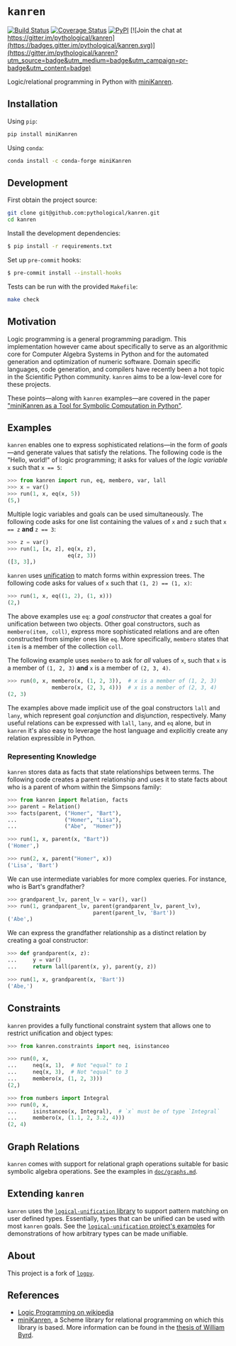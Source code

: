 # `kanren`

[![Build Status](https://travis-ci.org/pythological/kanren.svg?branch=main)](https://travis-ci.org/pythological/kanren) [![Coverage Status](https://coveralls.io/repos/github/pythological/kanren/badge.svg?branch=main)](https://coveralls.io/github/pythological/kanren?branch=main) [![PyPI](https://img.shields.io/pypi/v/miniKanren)](https://pypi.org/project/miniKanren/) [![Join the chat at https://gitter.im/pythological/kanren](https://badges.gitter.im/pythological/kanren.svg)](https://gitter.im/pythological/kanren?utm_source=badge&utm_medium=badge&utm_campaign=pr-badge&utm_content=badge)

Logic/relational programming in Python with [miniKanren](http://minikanren.org/).

## Installation

Using `pip`:
```bash
pip install miniKanren
```

Using `conda`:
```bash
conda install -c conda-forge miniKanren
```

## Development

First obtain the project source:
```bash
git clone git@github.com:pythological/kanren.git
cd kanren
```

Install the development dependencies:

```bash
$ pip install -r requirements.txt
```

Set up `pre-commit` hooks:

```bash
$ pre-commit install --install-hooks
```

Tests can be run with the provided `Makefile`:
```bash
make check
```

## Motivation

Logic programming is a general programming paradigm.  This implementation however came about specifically to serve as an algorithmic core for Computer Algebra Systems in Python and for the automated generation and optimization of numeric software.  Domain specific languages, code generation, and compilers have recently been a hot topic in the Scientific Python community.  `kanren` aims to be a low-level core for these projects.

These points&mdash;along with `kanren` examples&mdash;are covered in the paper ["miniKanren as a Tool for Symbolic Computation in Python"](https://arxiv.org/abs/2005.11644).

## Examples

`kanren` enables one to express sophisticated relations&mdash;in the form of *goals*&mdash;and generate values that satisfy the relations.  The following code is the "Hello, world!" of logic programming; it asks for values of the *logic variable* `x` such that `x == 5`:

```python
>>> from kanren import run, eq, membero, var, lall
>>> x = var()
>>> run(1, x, eq(x, 5))
(5,)
```

Multiple logic variables and goals can be used simultaneously.  The following code asks for one list containing the values of `x` and `z` such that `x == z` **and** `z == 3`:

```python
>>> z = var()
>>> run(1, [x, z], eq(x, z),
                   eq(z, 3))
([3, 3],)
```

`kanren` uses [unification](http://en.wikipedia.org/wiki/Unification_%28computer_science%29) to match forms within expression trees.  The following code asks for values of `x` such that `(1, 2) == (1, x)`:

```python
>>> run(1, x, eq((1, 2), (1, x)))
(2,)
```

The above examples use `eq`: a *goal constructor* that creates a goal for unification between two objects.  Other goal constructors, such as `membero(item, coll)`, express more sophisticated relations and are often constructed from simpler ones like `eq`.  More specifically, `membero` states that `item` is a member of the collection `coll`.

The following example uses `membero` to ask for *all* values of `x`, such that `x` is a member of `(1, 2, 3)` **and** `x` is a member of `(2, 3, 4)`.

```python
>>> run(0, x, membero(x, (1, 2, 3)),  # x is a member of (1, 2, 3)
              membero(x, (2, 3, 4)))  # x is a member of (2, 3, 4)
(2, 3)
```

The examples above made implicit use of the goal constructors `lall` and `lany`, which represent goal *conjunction* and *disjunction*, respectively.  Many useful relations can be expressed with `lall`, `lany`, and `eq` alone, but in `kanren` it's also easy to leverage the host language and explicitly create any relation expressible in Python.

### Representing Knowledge

`kanren` stores data as facts that state relationships between terms.  The following code creates a parent relationship and uses it to state facts about who is a parent of whom within the Simpsons family:

```python
>>> from kanren import Relation, facts
>>> parent = Relation()
>>> facts(parent, ("Homer", "Bart"),
...               ("Homer", "Lisa"),
...               ("Abe",  "Homer"))

>>> run(1, x, parent(x, "Bart"))
('Homer',)

>>> run(2, x, parent("Homer", x))
('Lisa', 'Bart')
```

We can use intermediate variables for more complex queries.  For instance, who is Bart's grandfather?

```python
>>> grandparent_lv, parent_lv = var(), var()
>>> run(1, grandparent_lv, parent(grandparent_lv, parent_lv),
                           parent(parent_lv, 'Bart'))
('Abe',)
```

We can express the grandfather relationship as a distinct relation by creating a goal constructor:
```python
>>> def grandparent(x, z):
...     y = var()
...     return lall(parent(x, y), parent(y, z))

>>> run(1, x, grandparent(x, 'Bart'))
('Abe,')
```

## Constraints

`kanren` provides a fully functional constraint system that allows one to restrict unification and object types:

```python
>>> from kanren.constraints import neq, isinstanceo

>>> run(0, x,
...     neq(x, 1),  # Not "equal" to 1
...     neq(x, 3),  # Not "equal" to 3
...     membero(x, (1, 2, 3)))
(2,)

>>> from numbers import Integral
>>> run(0, x,
...     isinstanceo(x, Integral),  # `x` must be of type `Integral`
...     membero(x, (1.1, 2, 3.2, 4)))
(2, 4)
```

## Graph Relations

`kanren` comes with support for relational graph operations suitable for basic symbolic algebra operations.  See the examples in [`doc/graphs.md`](doc/graphs.md).

## Extending `kanren`

`kanren` uses the [`logical-unification` library](https://github.com/pythological/unification) to support pattern matching on user defined types.  Essentially, types that can be unified can be used with most `kanren` goals.  See the [`logical-unification` project's examples](https://github.com/pythological/unification#examples) for demonstrations of how arbitrary types can be made unifiable.

## About

This project is a fork of [`logpy`](https://github.com/logpy/logpy).

## References

* [Logic Programming on wikipedia](http://en.wikipedia.org/wiki/Logic_programming)
* [miniKanren](http://minikanren.org/), a Scheme library for relational programming on which this library is based.  More information can be found in the
[thesis of William
Byrd](https://scholarworks.iu.edu/dspace/bitstream/handle/2022/8777/Byrd_indiana_0093A_10344.pdf).
